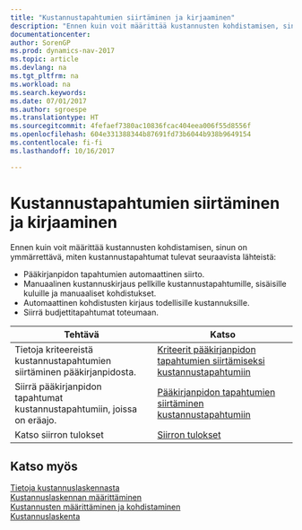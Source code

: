 ```yaml
---
title: "Kustannustapahtumien siirtäminen ja kirjaaminen"
description: "Ennen kuin voit määrittää kustannusten kohdistamisen, sinun on ymmärrettävä, mistä kustannustapahtumat tulevat."
documentationcenter: 
author: SorenGP
ms.prod: dynamics-nav-2017
ms.topic: article
ms.devlang: na
ms.tgt_pltfrm: na
ms.workload: na
ms.search.keywords: 
ms.date: 07/01/2017
ms.author: sgroespe
ms.translationtype: HT
ms.sourcegitcommit: 4fefaef7380ac10836fcac404eea006f55d8556f
ms.openlocfilehash: 604e331388344b87691fd73b6044b938b9649154
ms.contentlocale: fi-fi
ms.lasthandoff: 10/16/2017

---
```

# <a name="transferring-and-posting-cost-entries"></a>Kustannustapahtumien siirtäminen ja kirjaaminen
Ennen kuin voit määrittää kustannusten kohdistamisen, sinun on ymmärrettävä, miten kustannustapahtumat tulevat seuraavista lähteistä:  

-   Pääkirjanpidon tapahtumien automaattinen siirto.  
-   Manuaalinen kustannuskirjaus pellkille kustannustapahtumille, sisäisille kuluille ja manuaaliset kohdistukset.  
-   Automaattinen kohdistusten kirjaus todellisille kustannuksille.  
-   Siirrä budjettitapahtumat toteumaan.  

|**Tehtävä**|**Katso**|  
|------------|-------------|  
|Tietoja kriteereistä kustannustapahtumien siirtäminen pääkirjanpidosta.|[Kriteerit pääkirjanpidon tapahtumien siirtämiseksi kustannustapahtumiin](finance-criteria-for-transferring-general-ledger-entries-to-cost-entries.md)|  
|Siirrä pääkirjanpidon tapahtumat kustannustapahtumiin, joissa on eräajo.|[Pääkirjanpidon tapahtumien siirtäminen kustannustapahtumiin](finance-how-to-transfer-general-ledger-entries-to-cost-entries.md)|  
|Katso siirron tulokset|[Siirron tulokset](finance-results-of-the-transfer.md)|  

## <a name="see-also"></a>Katso myös  
 [Tietoja kustannuslaskennasta](finance-about-cost-accounting.md)   
 [Kustannuslaskennan määrittäminen](finance-set-up-cost-accounting.md)   
 [Kustannusten määrittäminen ja kohdistaminen](finance-define-and-allocate-costs.md)   
 [Kustannuslaskenta](finance-manage-cost-accounting.md)

